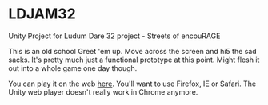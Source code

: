 # LDJAM32
Unity Project for Ludum Dare 32 project - Streets of encouRAGE

This is an old school Greet 'em up. Move across the screen and hi5 the sad sacks. It's pretty much just a functional prototype at this point. Might flesh it out into a whole game one day though.

You can play it on the web [here](http://dev.kojokumah.com/LDJAM/32/encouRAGE/). You'll want to use Firefox, IE or Safari. The Unity web player doesn't really work in Chrome anymore.
